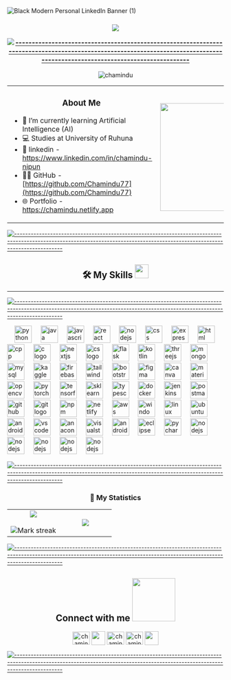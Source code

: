 <table align="center" width=700></table>


![Black Modern Personal LinkedIn Banner (1)](https://github.com/Chamindu77/Chamindu77/assets/117502200/4ecb0113-d539-4420-b372-eba5fc16c8de)



<h3 align="center"><img src="https://readme-typing-svg.herokuapp.com?lines=Thank+You+for+taking+the+time+to+view+my+GitHub+Profile...&center=true&width=700&height=45">



[![-----------------------------------------------------------------------------------------------------------------------------------------------------------------------------](
https://raw.githubusercontent.com/andreasbm/readme/master/assets/lines/aqua.png)](https://github.com/BaseMax?tab=repositories)

</h3> <p align="center"> <img src="https://komarev.com/ghpvc/?username=chamindu77&label=Profile%20views&color=0e75b6&style=flat" alt="chamindu" /> </p>



<table align="center">
<tr border="none">
<td  hegth="100%" align="left">
<h3 align="center"> About Me </h3>
  
- 🌱 I’m currently learning Artificial Intelligence (AI)
- 💻 Studies at University of Ruhuna
- 📌 linkedin - https://www.linkedin.com/in/chamindu-nipun
- 👨‍💻 GitHub - [https://github.com/Chamindu77](https://github.com/Chamindu77)
- 🌐 Portfolio - https://chamindu.netlify.app
</td>
<td hegth="100%" align="left">

<picture> <img align="right" src="https://github.com/7oSkaaa/7oSkaaa/blob/main/Images/Right_Side.gif?raw=true" width = 250px></picture>

  </td>
</tr>
</table>



[![-----------------------------------------------------------------------------------------------------------------------------------------------------------------------------](
https://raw.githubusercontent.com/andreasbm/readme/master/assets/lines/aqua.png)](https://github.com/BaseMax?tab=repositories)

<h2 align="center"> 🛠️ My Skills <img src = "https://media2.giphy.com/media/QssGEmpkyEOhBCb7e1/giphy.gif?cid=ecf05e47a0n3gi1bfqntqmob8g9aid1oyj2wr3ds3mg700bl&rid=giphy.gif" width = 32px> </h2>

---


[![-----------------------------------------------------------------------------------------------------------------------------------------------------------------------------](
https://raw.githubusercontent.com/andreasbm/readme/master/assets/lines/aqua.png)](https://github.com/BaseMax?tab=repositories)




<div align="left">
  <img width="13" />
<img src="https://skillicons.dev/icons?i=py" height="40" alt="python logo"  />
  <img width="13" />
<img src="https://skillicons.dev/icons?i=java" height="40" alt="java logo"  />
  <img width="13" />
<img src="https://skillicons.dev/icons?i=js" height="40" alt="javascript logo"  />
  <img width="13" />
<img src="https://skillicons.dev/icons?i=react" height="40" alt="react logo"  />
  <img width="13" />
<img src="https://skillicons.dev/icons?i=nodejs" height="40" alt="nodejs logo"  />
  <img width="13" />
<img src="https://skillicons.dev/icons?i=css" height="40" alt="css logo"  />
  <img width="13" />
<img src="https://skillicons.dev/icons?i=express" height="40" alt="express logo"  />
  <img width="13" />
<img src="https://skillicons.dev/icons?i=html" height="40" alt="html logo"  />
  <img width="13" />
<img src="https://skillicons.dev/icons?i=cpp" height="40" alt="cpp logo"  />
  <img width="13" />
<img src="https://skillicons.dev/icons?i=c" height="40" alt="c logo"  />
  <img width="13" />
<img src="https://skillicons.dev/icons?i=nextjs" height="40" alt="nextjs logo"  />
  <img width="13" />
<img src="https://skillicons.dev/icons?i=cs" height="40" alt="cs logo"  />
  <img width="13" />
<img src="https://skillicons.dev/icons?i=flask" height="40" alt="flask logo"  />
  <img width="13" />
<img src="https://skillicons.dev/icons?i=kotlin" height="40" alt="kotlin logo"  />
  <img width="13" />
<img src="https://skillicons.dev/icons?i=threejs" height="40" alt="threejs logo"  />
  <img width="13" />
<img src="https://skillicons.dev/icons?i=mongodb" height="40" alt="mongodb logo"  />
  <img width="13" />
<img src="https://skillicons.dev/icons?i=mysql" height="40" alt="mysql logo"  />
<img width="13" />
<img src="https://cdn.simpleicons.org/kaggle" height="40" alt="kaggle logo"  />
<img width="13" />
<img src="https://skillicons.dev/icons?i=firebase" height="40" alt="firebase logo"  />
<img width="13" />
<img src="https://skillicons.dev/icons?i=tailwind" height="40" alt="tailwind logo"  />
<img width="13" />
<img src="https://cdn.simpleicons.org/bootstrap/7952B3" height="40" alt="bootstrap logo"  />
<img width="13" />
<img src="https://skillicons.dev/icons?i=figma" height="40" alt="figma logo"  />
<img width="13" />
<img src="https://cdn.simpleicons.org/canva" height="40" alt="canva logo"  />
<img width="13" />
<img src="https://skillicons.dev/icons?i=materialui" height="40" alt="material ui logo"  />
<img width="13" />
<img src="https://skillicons.dev/icons?i=opencv" height="40" alt="opencv logo"  />
<img width="13" />
<img src="https://skillicons.dev/icons?i=pytorch" height="40" alt="pytorch logo"  />
<img width="13" />
<img src="https://skillicons.dev/icons?i=tensorflow" height="40" alt="tensorflow logo"  />
<img width="13" />
<img src="https://skillicons.dev/icons?i=sklearn" height="40" alt="sklearn logo"  />
<img width="13" />
<img src="https://seaborn.pydata.org/_images/logo-mark-lightbg.svg" height="40" alt="typescript logo"  />
<img width="13" />
<img src="https://skillicons.dev/icons?i=docker" height="40" alt="docker logo"  />
<img width="13" />
<img src="https://skillicons.dev/icons?i=jenkins" height="40" alt="jenkins logo"  />
<img width="13" />
<img src="https://skillicons.dev/icons?i=postman" height="40" alt="postman logo"  />
<img width="13" />
<img src="https://skillicons.dev/icons?i=github" height="40" alt="github logo"  />
<img width="13" />
<img src="https://skillicons.dev/icons?i=git" height="40" alt="git logo"  />
<img width="13" />
<img src="https://skillicons.dev/icons?i=npm" height="40" alt="npm logo"  />
<img width="13" />
<img src="https://skillicons.dev/icons?i=netlify" height="40" alt="netlify logo"  />
<img width="13" />
<img src="https://skillicons.dev/icons?i=aws" height="40" alt="aws logo"  />
<img width="13" />
<img src="https://skillicons.dev/icons?i=windows" height="40" alt="windows logo"  />
<img width="13" />
<img src="https://skillicons.dev/icons?i=linux" height="40" alt="linux logo"  />
<img width="13" />
<img src="https://skillicons.dev/icons?i=ubuntu" height="40" alt="ubuntu logo"  />
<img width="13" />
<img src="https://user-images.githubusercontent.com/25181517/117269608-b7dcfb80-ae58-11eb-8e66-6cc8753553f0.png" height="40" alt="android logo"  />
<img width="13" />
<img src="https://skillicons.dev/icons?i=vscode" height="40" alt="vscode logo"  />
<img width="13" />
<img src="https://skillicons.dev/icons?i=anaconda" height="40" alt="anaconda logo"  />
<img width="13" />
<img src="https://skillicons.dev/icons?i=visualstudio" height="40" alt="visualstudio logo"  />
<img width="13" />
<img src="https://skillicons.dev/icons?i=androidstudio" height="40" alt="androidstudio logo"  />
<img width="13" />
<img src="https://skillicons.dev/icons?i=eclipse" height="40" alt="eclipse logo"  />
<img width="13" />
<img src="https://skillicons.dev/icons?i=pycharm" height="40" alt="pycharm logo"  />
<img width="13" />
<img src="https://user-images.githubusercontent.com/25181517/183914128-3fc88b4a-4ac1-40e6-9443-9a30182379b7.png" height="40" alt="nodejs logo"  />
<img width="13" />
<img src="https://user-images.githubusercontent.com/25181517/192107854-765620d7-f909-4953-a6da-36e1ef69eea6.png" height="40" alt="nodejs logo"  />
<img width="13" />
<img src="https://user-images.githubusercontent.com/25181517/183912952-83784e94-629d-4c34-a961-ae2ae795b662.png" height="40" alt="nodejs logo"  />
<img width="13" />
<img src="https://user-images.githubusercontent.com/25181517/183868728-b2e11072-00a5-47e2-8a4e-4ebbb2b8c554.png"  height="40" alt="nodejs logo"  />
<img width="13" />
<img src="https://user-images.githubusercontent.com/25181517/192106593-610ee31c-995e-4f24-b8e1-0f18eead6fae.png"  height="40" alt="nodejs logo"  />
<img width="13" />


 

[![-----------------------------------------------------------------------------------------------------------------------------------------------------------------------------](
https://raw.githubusercontent.com/andreasbm/readme/master/assets/lines/aqua.png)](https://github.com/BaseMax?tab=repositories)


<h3 align="center"> 🚀 My Statistics </h3>
<p align="center">
<table align="center">
<tr border="none">
<td width="50%" align="center">
  
  <img  align="center"  src="https://github-readme-stats.vercel.app/api?username=chamindu77&theme=dark&show_icons=true&count_private=true" />
  <br></br>
  <img  title="🔥 Get streak stats for your profile at git.io/streak-stats" alt="Mark streak" src="https://github-readme-streak-stats.herokuapp.com/?user=chamindu77&theme=dark&hide_border=false" /> 
</td>
<td width="50%" align="center">

  <img  align="center"  src="https://github-readme-stats.anuraghazra1.vercel.app/api/top-langs/?username=chamindu77&theme=dark&hide_border=false&no-bg=true&no-frame=true&langs_count=10"/>
  
  </td>
</tr>
</table>

[![-----------------------------------------------------------------------------------------------------------------------------------------------------------------------------](
https://raw.githubusercontent.com/andreasbm/readme/master/assets/lines/aqua.png)](https://github.com/BaseMax?tab=repositories)



<h2 align="center"> Connect with me <img src='https://raw.githubusercontent.com/ShahriarShafin/ShahriarShafin/main/Assets/handshake.gif' width="100px"> </h2>
<p align="center">
<a href="https://linkedin.com/in/chamindu nipun" target="blank"><img align="center" src="https://raw.githubusercontent.com/rahuldkjain/github-profile-readme-generator/master/src/images/icons/Social/linked-in-alt.svg" alt="chamindu nipun" height="30" width="40" /></a>
<a href = 'https://github.com/Chamindu77'> <img width = '32px' align= 'center' src="https://raw.githubusercontent.com/rahulbanerjee26/githubAboutMeGenerator/main/icons/github.svg"/></a>
<a href="https://fb.com/chamindu munasinghe" target="blank"><img align="center" src="https://raw.githubusercontent.com/rahuldkjain/github-profile-readme-generator/master/src/images/icons/Social/facebook.svg" alt="chamindu munasinghe" height="30" width="40" /></a>
<a href="https://chamindu.netlify.app" target="blank"><img align="center" src="https://png.pngtree.com/png-vector/20221225/ourmid/pngtree-c-icon-metal-design-png-image_6536367.png" alt="chamindu nipun" height="30" width="40" /></a>
<a href = 'https://www.twitter.com/CN_Munasinghe'> <img width = '32px' align= 'center' src="https://raw.githubusercontent.com/rahulbanerjee26/githubAboutMeGenerator/main/icons/twitter.svg"/></a> 
</p>


[![-----------------------------------------------------------------------------------------------------------------------------------------------------------------------------](
https://raw.githubusercontent.com/andreasbm/readme/master/assets/lines/aqua.png)](https://github.com/BaseMax?tab=repositories)






